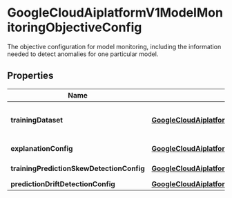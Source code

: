 

# GoogleCloudAiplatformV1ModelMonitoringObjectiveConfig

The objective configuration for model monitoring, including the information needed to detect anomalies for one particular model.

## Properties

| Name | Type | Description | Notes |
|------------ | ------------- | ------------- | -------------|
|**trainingDataset** | [**GoogleCloudAiplatformV1ModelMonitoringObjectiveConfigTrainingDataset**](GoogleCloudAiplatformV1ModelMonitoringObjectiveConfigTrainingDataset.md) | Training dataset for models. This field has to be set only if TrainingPredictionSkewDetectionConfig is specified. |  [optional] |
|**explanationConfig** | [**GoogleCloudAiplatformV1ModelMonitoringObjectiveConfigExplanationConfig**](GoogleCloudAiplatformV1ModelMonitoringObjectiveConfigExplanationConfig.md) | The config for integrating with Vertex Explainable AI. |  [optional] |
|**trainingPredictionSkewDetectionConfig** | [**GoogleCloudAiplatformV1ModelMonitoringObjectiveConfigTrainingPredictionSkewDetectionConfig**](GoogleCloudAiplatformV1ModelMonitoringObjectiveConfigTrainingPredictionSkewDetectionConfig.md) | The config for skew between training data and prediction data. |  [optional] |
|**predictionDriftDetectionConfig** | [**GoogleCloudAiplatformV1ModelMonitoringObjectiveConfigPredictionDriftDetectionConfig**](GoogleCloudAiplatformV1ModelMonitoringObjectiveConfigPredictionDriftDetectionConfig.md) | The config for drift of prediction data. |  [optional] |



